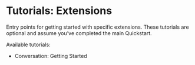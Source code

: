 # Tutorials: Extensions

Entry points for getting started with specific extensions. These tutorials are optional and assume you’ve completed the main Quickstart.

Available tutorials:

- Conversation: Getting Started
